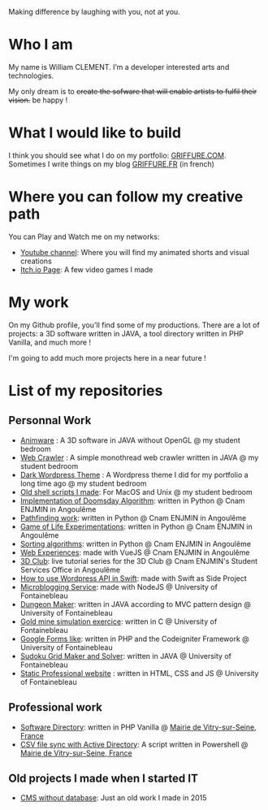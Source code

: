 Making difference by laughing with you, not at you.

# Who I am

My name is William CLEMENT. I’m a developer interested arts and technologies.

My only dream is to ~~create the sofware that will enable artists to fulfil their vision.~~ be happy !

# What I would like to build

I think you should see what I do on my portfolio: [GRIFFURE.COM](https://www.griffure.com). Sometimes I write things on my blog [GRIFFURE.FR](https://www.griffure.fr) (in french) 

# Where you can follow my creative path

You can Play and Watch me on my networks:

- [Youtube channel](https://www.youtube.com/channel/UCsQ1rKSCteahhHwCLJQbptA): Where you will find my animated shorts and visual creations
- [Itch.io Page](https://griffure.itch.io/): A few video games I made

# My work

On my Github profile, you'll find some of my productions. There are a lot of projects: a 3D software written in JAVA, a tool directory written in PHP Vanilla, and much more ! 

I'm going to add much more projects here in a near future !

# List of my repositories

## Personnal Work 

- [Animware](https://github.com/Williamarnoclement/Animware) : A 3D software in JAVA without OpenGL @ my student bedroom
- [Web Crawler](https://github.com/Williamarnoclement/Crawler) : A simple monothread web crawler written in JAVA @ my student bedroom
- [Dark Wordpress Theme](https://github.com/Williamarnoclement/dark_bigscreen_wp_theme) : A Wordpress theme I did for my portfolio a long time ago @ my student bedroom
- [Old shell scripts I made](https://github.com/Williamarnoclement/old_shell_scripts): For MacOS and Unix @ my student bedroom
- [Implementation of Doomsday Algorithm](https://github.com/Williamarnoclement/tp-doomsday-rule): written in Python @ Cnam ENJMIN in Angoulême
- [Pathfinding work](https://github.com/Williamarnoclement/tp-plus-court-chemin): written in Python @ Cnam ENJMIN in Angoulême
- [Game of Life Experimentations](https://github.com/Williamarnoclement/tp-game-of-life): written in Python @ Cnam ENJMIN in Angoulême
- [Sorting algorithms](https://github.com/Williamarnoclement/tp-algo-tri): written in Python @ Cnam ENJMIN in Angoulême
- [Web Experiences](https://github.com/Williamarnoclement/ChristmasForce): made with VueJS @ Cnam ENJMIN in Angoulême
- [3D Club](https://github.com/Williamarnoclement/Club_3D_Cnam_ENJMIN): live tutorial series for the 3D Club @ Cnam ENJMIN's Student Services Office in Angoulême
- [How to use Wordpress API in Swift](https://github.com/Williamarnoclement/Use_Wordpress_API_in_Swift): made with Swift as Side Project
- [Microblogging Service](https://github.com/Williamarnoclement/Application_web_Microblogging): made with NodeJS @ University of Fontainebleau
- [Dungeon Maker](https://github.com/Williamarnoclement/Dungeon_Maker): written in JAVA according to MVC pattern design @ University of Fontainebleau
- [Gold mine simulation exercice](https://github.com/Williamarnoclement/Mine_d_or): written in C @ University of Fontainebleau
- [Google Forms like](https://github.com/Williamarnoclement/QuizzMe): written in PHP and the Codeigniter Framework @ University of Fontainebleau
- [Sudoku Grid Maker and Solver](https://github.com/Williamarnoclement/Sudoku): written in JAVA @ University of Fontainebleau
- [Static Professional website](https://github.com/Williamarnoclement/Site-Internet-Professionnel) : written in HTML, CSS and JS @ University of Fontainebleau

## Professional work

- [Software Directory](https://github.com/Williamarnoclement/Apperture): written in PHP Vanilla @ [Mairie de Vitry-sur-Seine, France](https://www.vitry94.fr)
- [CSV file sync with Active Directory](https://github.com/Williamarnoclement/PowerSynchro): A script written in Powershell @ [Mairie de Vitry-sur-Seine, France](https://www.vitry94.fr)


## Old projects I made when I started IT

- [CMS without database](https://github.com/Williamarnoclement/Simple-CMS-Without-DB): Just an old work I made in 2015
